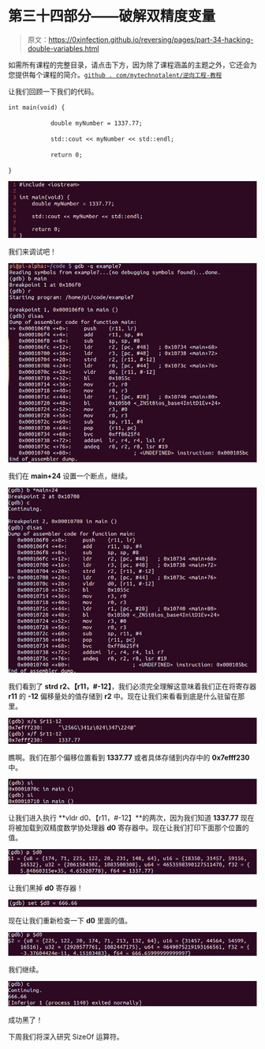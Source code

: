 # 第三十四部分——破解双精度变量

> 原文：<https://0xinfection.github.io/reversing/pages/part-34-hacking-double-variables.html>

如需所有课程的完整目录，请点击下方，因为除了课程涵盖的主题之外，它还会为您提供每个课程的简介。[`github . com/mytechnotalent/逆向工程-教程`](https://github.com/mytechnotalent/Reverse-Engineering-Tutorial)

让我们回顾一下我们的代码。

```
int main(void) {

            double myNumber = 1337.77;

            std::cout << myNumber << std::endl;

            return 0;

}

```

![](img/31cf20f051e8273a353783a3e7c75197.png)

我们来调试吧！

![](img/0ba260fcfa7f449a20aa6e384550dcc3.png)

我们在 **main+24** 设置一个断点，继续。

![](img/cdb5b52bb7d38ea77c3d8b299e361ca8.png)

我们看到了 **strd r2、【r11，#-12】**，我们必须完全理解这意味着我们正在将寄存器 **r11** 的 **-12** 偏移量处的值存储到 **r2** 中。现在让我们来看看到底是什么驻留在那里。

![](img/80e2ae0bbbe6e041523610dcb72c8a69.png)

瞧啊。我们在那个偏移位置看到 **1337.77** 或者具体存储到内存中的 **0x7efff230** 中。

![](img/e83c19207c3982209daf1e25e363533d.png)

让我们进入执行 **vldr d0、【r11，#-12】**的两次，因为我们知道 **1337.77** 现在将被加载到双精度数学协处理器 **d0** 寄存器中。现在让我们打印下面那个位置的值。

![](img/be101741f79bc1d79ff9abdc2b3612c7.png)

让我们黑掉 **d0** 寄存器！

![](img/3fa9bedbfaced449f432c035391594ab.png)

现在让我们重新检查一下 **d0** 里面的值。

![](img/472f407846d11070694bb08ac8abe4bb.png)

我们继续。

![](img/9dfe11510924d50bccfcaea609584d47.png)

成功黑了！

下周我们将深入研究 SizeOf 运算符。